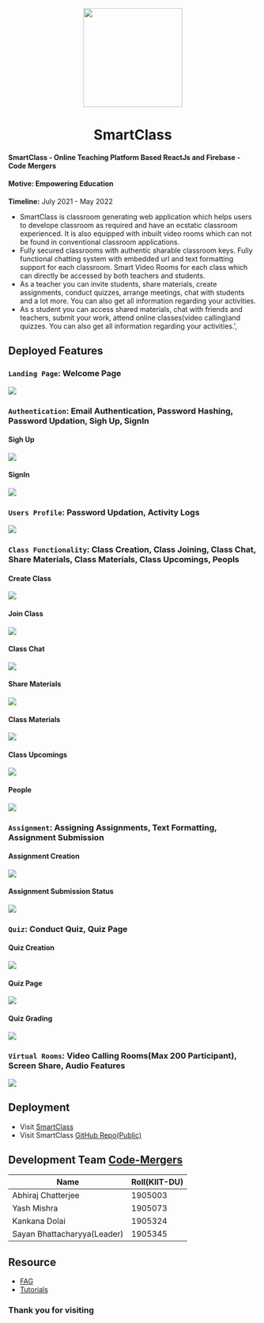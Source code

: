 <center>
<img src="/Images/icon.png" width="200"/>
<h1>SmartClass</h1>
</center>


#### SmartClass - Online Teaching Platform Based ReactJs and Firebase - Code Mergers
#### __Motive:__ Empowering Education
__Timeline:__ July 2021 - May 2022

- SmartClass is classroom generating web application which helps users to develope classroom as required and have an ecstatic classroom experienced. It is also equipped with inbuilt video rooms which can not be found in conventional classroom applications.
- Fully secured classrooms with authentic sharable classroom keys. Fully functional chatting system with embedded url and text formatting support for each classroom. Smart Video Rooms for each class which can directly be accessed by both teachers and students.
- As a teacher you can invite students, share materials, create assignments, conduct quizzes, arrange meetings, chat with students and a lot more. You can also get all information regarding your activities.
- As s student you can access shared materials, chat with friends and teachers, submit your work, attend online classes(video calling)and quizzes. You can also get all information regarding your activities.',


## Deployed Features

### `Landing Page`: Welcome Page
![](./Images/landing.png)

### `Authentication`: Email Authentication, Password Hashing, Password Updation, Sigh Up, SignIn

#### Sigh Up
![](./Images/signup.png)
#### SignIn
![](./Images/signin.png)

### `Users Profile`: Password Updation, Activity Logs
![](./Images/user.png)

### `Class Functionality`: Class Creation, Class Joining, Class Chat, Share Materials, Class Materials, Class Upcomings, Peopls

#### Create Class
![](./Images/create.png)
#### Join Class
![](./Images/join.png)
#### Class Chat
![](./Images/chat.png)
#### Share Materials
![](./Images/share.png)
#### Class Materials
![](./Images/material.png)
#### Class Upcomings
![](./Images/upcoming.png)
#### People
![](./Images/people.png)

### `Assignment`: Assigning Assignments, Text Formatting, Assignment Submission
#### Assignment Creation
![](./Images/assignment.png)
#### Assignment Submission Status
![](./Images/submission.png)

### `Quiz`: Conduct Quiz, Quiz Page
#### Quiz Creation
![](./Images/quiz.png)
#### Quiz Page
![](./Images/quizpage.png)
#### Quiz Grading
![](./Images/grade.png)

### `Virtual Rooms`: Video Calling Rooms(Max 200 Participant), Screen Share, Audio Features
![](./Images/smartroom.png)


## Deployment
- Visit [SmartClass](https://smartclass.netlify.app/)
- Visit SmartClass [GitHub Repo(Public)](https://github.com/Code-Mergers/SmartClass)

## Development Team [Code-Mergers](https://code-mergers-org.netlify.app/)

| Name | Roll(KIIT-DU) |
| ----- | ----- |
| Abhiraj Chatterjee | 1905003 |
| Yash Mishra | 1905073 |
| Kankana Dolai | 1905324 |
| Sayan Bhattacharyya(Leader) | 1905345 |


## Resource
- [FAG](https://smartclass.netlify.app/info/FAQs)
- [Tutorials](https://smartclass.netlify.app/info/Tutorials)

### Thank you for visiting
